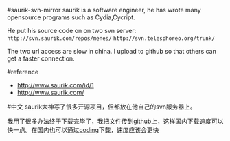 #saurik-svn-mirror
saurik is a software engineer, he has wrote many opensource programs such as Cydia,Cycript.

He put his source code on on two svn server: `http://svn.saurik.com/repos/menes/` `http://svn.telesphoreo.org/trunk/`

The two url access are slow in china. I upload to github so that others can get a faster connection.

#reference
+ http://www.saurik.com/id/1
+ http://www.saurik.com/

#中文
saurik大神写了很多开源项目，但都放在他自己的svn服务器上。

我用了很多办法终于下载完毕了，我把文件传到github上，这样国内下载速度可以快一点。在国内也可以通过[coding](https://coding.net/u/giveme5/p/saurik-svn-mirror/git)下载，速度应该会更快

